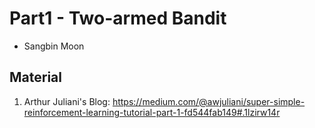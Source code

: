 # Part1 - Two-armed Bandit
- Sangbin Moon

## Material
1. Arthur Juliani's Blog: https://medium.com/@awjuliani/super-simple-reinforcement-learning-tutorial-part-1-fd544fab149#.1lzirw14r
